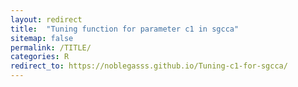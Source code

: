 ```yaml
---
layout: redirect
title:  "Tuning function for parameter c1 in sgcca"
sitemap: false
permalink: /TITLE/
categories: R
redirect_to: https://noblegasss.github.io/Tuning-c1-for-sgcca/
---
```



